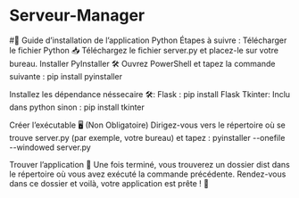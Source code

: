 # Serveur-Manager

#🚀 Guide d’installation de l’application Python
Étapes à suivre :
Télécharger le fichier Python 📥
Téléchargez le fichier server.py et placez-le sur votre bureau.
Installer PyInstaller 🛠️
Ouvrez PowerShell et tapez la commande suivante :
pip install pyinstaller

Installez les dépendance néssecaire  🛠️:
Flask : pip install Flask
Tkinter: Inclu dans python sinon : pip install tkinter

Créer l’exécutable 🖥️ (Non Obligatoire)
Dirigez-vous vers le répertoire où se trouve server.py (par exemple, votre bureau) et tapez :
pyinstaller --onefile --windowed server.py

Trouver l’application 📂
Une fois terminé, vous trouverez un dossier dist dans le répertoire où vous avez exécuté la commande précédente.
Rendez-vous dans ce dossier et voilà, votre application est prête ! 🎉
